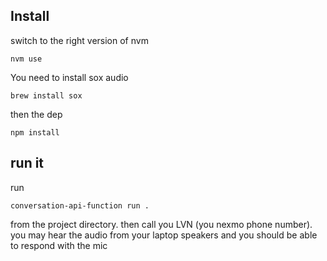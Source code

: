 ## Install

switch to the right version of nvm
```
nvm use
```

You need to install sox audio

```brew install sox```

then the dep

```
npm install
```


## run it

run 
```
conversation-api-function run .
```

from the project directory. then call you LVN (you nexmo phone number). you may hear the audio from your laptop speakers and you should be able to respond with the mic
